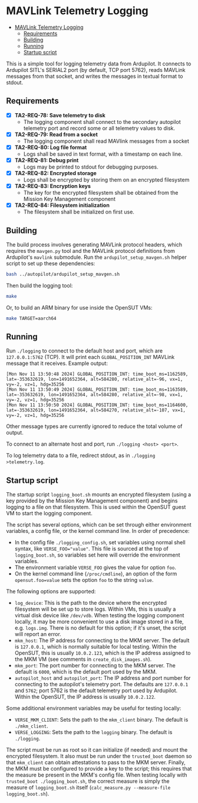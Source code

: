 # MAVLink Telemetry Logging

- [MAVLink Telemetry Logging](#mavlink-telemetry-logging)
  - [Requirements](#requirements)
  - [Building](#building)
  - [Running](#running)
  - [Startup script](#startup-script)


This is a simple tool for logging telemetry data from Ardupilot.  It connects
to Ardupilot SITL's SERIAL2 port (by default, TCP port 5762), reads MAVLink
messages from that socket, and writes the messages in textual format to stdout.

## Requirements

* [X] **TA2-REQ-78: Save telemetry to disk**
  * The logging component shall connect to the secondary autopilot telemetry port and record some or all telemetry values to disk.
* [X] **TA2-REQ-79: Read from a socket**
  * The logging component shall read MAVlink messages from a socket
* [X] **TA2-REQ-80: Log file format**
  * Logs shall be saved in text format, with a timestamp on each line.
* [X] **TA2-REQ-81: Debug print**
  * Logs may be printed to stdout for debugging purposes.
* [X] **TA2-REQ-82: Encrypted storage**
  * Logs shall be encrypted by storing them on an encrypted filesystem
* [X] **TA2-REQ-83: Encryption keys**
  * The key for the encrypted filesystem shall be obtained from the Mission Key Management component
* [X] **TA2-REQ-84: Filesystem initialization**
  * The filesystem shall be initialized on first use.

## Building

The build process involves generating MAVLink protocol headers, which requires
the `mavgen.py` tool and the MAVLink protocol definitions from Ardupilot's
`mavlink` submodule.  Run the `ardupilot_setup_mavgen.sh` helper script to set
up these dependencies:

```sh
bash ../autopilot/ardupilot_setup_mavgen.sh
```

Then build the logging tool:

```sh
make
```

Or, to build an ARM binary for use inside the OpenSUT VMs:

```sh
make TARGET=aarch64
```

## Running

Run `./logging` to connect to the default host and port, which are
`127.0.0.1:5762` (TCP).  It will print each `GLOBAL_POSITION_INT` MAVLink
message that it receives.  Example output:

```
[Mon Nov 11 13:50:48 2024] GLOBAL_POSITION_INT: time_boot_ms=1162589, lat=-353632619, lon=1491652364, alt=584280, relative_alt=-96, vx=1, vy=-2, vz=1, hdg=35256
[Mon Nov 11 13:50:49 2024] GLOBAL_POSITION_INT: time_boot_ms=1163589, lat=-353632619, lon=1491652364, alt=584280, relative_alt=-98, vx=1, vy=-2, vz=1, hdg=35256
[Mon Nov 11 13:50:50 2024] GLOBAL_POSITION_INT: time_boot_ms=1164600, lat=-353632619, lon=1491652364, alt=584270, relative_alt=-107, vx=1, vy=-2, vz=1, hdg=35256
```

Other message types are currently ignored to reduce the total volume of output.

To connect to an alternate host and port, run `./logging <host> <port>`.

To log telemetry data to a file, redirect stdout, as in `./logging >telemetry.log`.

## Startup script

The startup script `logging_boot.sh` mounts an encrypted filesystem (using a
key provided by the Mission Key Management component) and begins logging to a
file on that filesystem.  This is used within the OpenSUT guest VM to start the
logging component.

The script has several options, which can be set through either environment
variables, a config file, or the kernel command line.  In order of precedence:

* In the config file `./logging_config.sh`, set variables using normal shell
  syntax, like `VERSE_FOO="value"`.  This file is sourced at the top of
  `logging_boot.sh`, so variables set here will override the environment
  variables.
* The environment variable `VERSE_FOO` gives the value for option `foo`.
* On the kernel command line (`/proc/cmdline`), an option of the form
  `opensut.foo=value` sets the option `foo` to the string `value`.

The following options are supported:

* `log_device`: This is the path to the device where the encrypted filesystem
  will be set up to store logs.  Within VMs, this is usually a virtual disk
  device like `/dev/vdb`.  When testing the logging component locally, it may
  be more convenient to use a disk image stored in a file, e.g. `logs.img`.
  There is no default for this option; if it's unset, the script will report an
  error.
* `mkm_host`: The IP address for connecting to the MKM server.  The default is
  `127.0.0.1`, which is normally suitable for local testing.  Within the
  OpenSUT, this is usually `10.0.2.123`, which is the IP address assigned to
  the MKM VM (see comments in `create_disk_images.sh`).
* `mkm_port`: The port number for connecting to the MKM server.  The default is
  `6000`, which is the default port used by the MKM.
* `autopilot_host` and `autopilot_port`: The IP address and port number for
  connecting to the autopilot's telemetry port.  The defaults are `127.0.0.1`
  and `5762`; port 5762 is the default telemetry port used by Ardupilot.
  Within the OpenSUT, the IP address is usually `10.0.2.122`.

Some additional environment variables may be useful for testing locally:

* `VERSE_MKM_CLIENT`: Sets the path to the `mkm_client` binary.  The default is
  `./mkm_client`.
* `VERSE_LOGGING`: Sets the path to the `logging` binary.  The default is
  `./logging`.

The script must be run as root so it can initialize (if needed) and mount the
encrypted filesystem.  It also must be run under the `trusted_boot` daemon so
that `mkm_client` can obtain attestations to pass to the MKM server.  Finally,
the MKM must be configured to provide a key to the script; this requires that
the measure be present in the MKM's config file.  When testing locally with
`trusted_boot ./logging_boot.sh`, the correct measure is simply the measure of
`logging_boot.sh` itself (`calc_measure.py --measure-file logging_boot.sh`).
